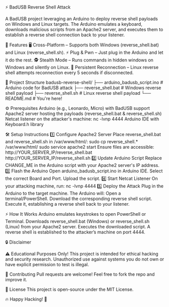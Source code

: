⚡️ BadUSB Reverse Shell Attack

A BadUSB project leveraging an Arduino to deploy reverse shell payloads on Windows and Linux targets. The Arduino emulates a keyboard, downloads malicious scripts from an Apache2 server, and executes them to establish a reverse shell connection back to your listener.

🚀 Features
🖥️ Cross-Platform – Supports both Windows (reverse_shell.bat) and Linux (reverse_shell.sh).
⚡️ Plug & Pwn – Just plug in the Arduino and let it do the rest.
🕵️ Stealth Mode – Runs commands in hidden windows on Windows and silently on Linux.
🔄 Persistent Reconnection – Linux reverse shell attempts reconnection every 5 seconds if disconnected.

📂 Project Structure
badusb-reverse-shell/ 
├── arduino_badusb_script.ino # Arduino code for BadUSB attack 
├── reverse_shell.bat # Windows reverse shell payload 
├── reverse_shell.sh # Linux reverse shell payload 
└── README.md # You're here! 

⚙️ Prerequisites
Arduino (e.g., Leonardo, Micro) with BadUSB support
Apache2 server hosting the payloads (reverse_shell.bat & reverse_shell.sh)
Netcat listener on the attacker's machine: nc -lvnp 4444 
Arduino IDE with Keyboard.h library

🛠️ Setup Instructions
1️⃣ Configure Apache2 Server
Place reverse_shell.bat and reverse_shell.sh in /var/www/html/: sudo cp reverse_shell.* /var/www/html/ sudo service apache2 start 
Ensure files are accessible: http://YOUR_SERVER_IP/reverse_shell.bat http://YOUR_SERVER_IP/reverse_shell.sh 
2️⃣ Update Arduino Script
Replace CHANGE_ME in the Arduino script with your Apache2 server's IP address.
3️⃣ Flash the Arduino
Open arduino_badusb_script.ino in Arduino IDE.
Select the correct Board and Port.
Upload the script.
4️⃣ Start Netcat Listener
On your attacking machine, run:
nc -lvnp 4444 
5️⃣ Deploy the Attack
Plug in the Arduino to the target machine.
The Arduino will: 
Open a terminal/PowerShell.
Download the corresponding reverse shell script.
Execute it, establishing a reverse shell back to your listener.

⚡️ How It Works
Arduino emulates keystrokes to open PowerShell or Terminal.
Downloads reverse_shell.bat (Windows) or reverse_shell.sh (Linux) from your Apache2 server.
Executes the downloaded script.
A reverse shell is established to the attacker’s machine on port 4444.

🔒 Disclaimer

⚠️ Educational Purposes Only!
This project is intended for ethical hacking and security research. Unauthorized use against systems you do not own or have explicit permission to test is illegal.

🤝 Contributing
Pull requests are welcome! Feel free to fork the repo and improve it.

📜 License
This project is open-source under the MIT License.

🔥 Happy Hacking! 🚀
